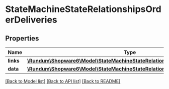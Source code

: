 # StateMachineStateRelationshipsOrderDeliveries

## Properties
Name | Type | Description | Notes
------------ | ------------- | ------------- | -------------
**links** | [**\Rundum\Shopware6\Model\StateMachineStateRelationshipsOrderDeliveriesLinks**](StateMachineStateRelationshipsOrderDeliveriesLinks.md) |  | [optional] 
**data** | [**\Rundum\Shopware6\Model\StateMachineStateRelationshipsOrderDeliveriesData[]**](StateMachineStateRelationshipsOrderDeliveriesData.md) |  | [optional] 

[[Back to Model list]](../../README.md#documentation-for-models) [[Back to API list]](../../README.md#documentation-for-api-endpoints) [[Back to README]](../../README.md)

